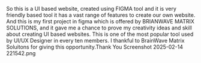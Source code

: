 So this is a UI based website, created using FIGMA tool and it is very friendly based tool it has a vast range of features to create our own website. 
And this is my first project in figma which is offered by BRIANWAVE MATRIX SOLUTIONS, and it gave me a chance to prove my creativity ideas and skill about
creating UI based websites. This is one of the most popular tool used by UI/UX Designer in every ten members. I thankful to BrainWave Matrix Soluitons for 
giving this opportunity.Thank You 
Screenshot 2025-02-14 221542.png
